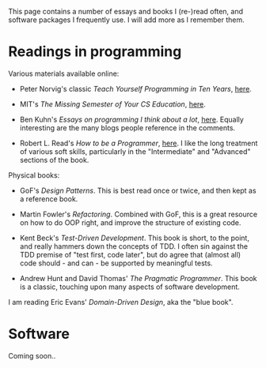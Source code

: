 <!--
.. title: Useful resources
.. slug: resources
.. date: 2020-11-23 19:15:58 UTC+01:00
.. updated: 2020-11-23 23:42 UTC+01:00
.. tags: 
.. category: 
.. link: 
.. description: 
.. type: text
-->

This page contains a number of essays and books I (re-)read often, and software
packages I frequently use. I will add more as I remember them.

# Readings in programming

Various materials available online:

- Peter Norvig's classic _Teach Yourself Programming in Ten Years_, [here](https://norvig.com/21-days.html).

- MIT's _The Missing Semester of Your CS Education_, [here](https://missing.csail.mit.edu/).

- Ben Kuhn's _Essays on programming I think about a lot_, [here](https://www.benkuhn.net/progessays/).
  Equally interesting are the many blogs people reference in the comments.
  
- Robert L. Read's _How to be a Programmer_, [here](https://braydie.gitbooks.io/how-to-be-a-programmer/content/en/).
  I like the long treatment of various soft skills, particularly in the
  "Intermediate" and "Advanced" sections of the book.

Physical books:

- GoF's _Design Patterns_. This is best read once or twice, and then kept as a
  reference book.
  
- Martin Fowler's _Refactoring_. Combined with GoF, this is a great resource on
  how to do OOP right, and improve the structure of existing code. 

- Kent Beck's _Test-Driven Development_. This book is short, to the point, and
  really hammers down the concepts of TDD. I often sin against the TDD premise 
  of "test first, code later", but do agree that (almost all) code should - and
  can - be supported by meaningful tests.
  
- Andrew Hunt and David Thomas' _The Pragmatic Programmer_. This book is a classic,
  touching upon many aspects of software development.

I am reading Eric Evans' _Domain-Driven Design_, aka the "blue book".

# Software

Coming soon..
